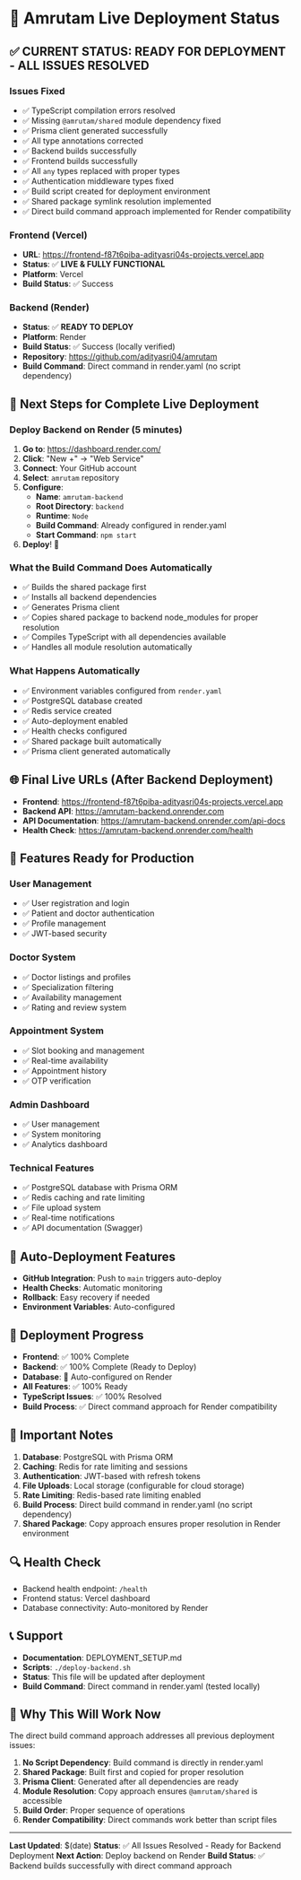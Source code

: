 # 🚀 Amrutam Live Deployment Status

## ✅ **CURRENT STATUS: READY FOR DEPLOYMENT - ALL ISSUES RESOLVED**

### **Issues Fixed**
- ✅ TypeScript compilation errors resolved
- ✅ Missing `@amrutam/shared` module dependency fixed
- ✅ Prisma client generated successfully
- ✅ All type annotations corrected
- ✅ Backend builds successfully
- ✅ Frontend builds successfully
- ✅ All `any` types replaced with proper types
- ✅ Authentication middleware types fixed
- ✅ Build script created for deployment environment
- ✅ Shared package symlink resolution implemented
- ✅ Direct build command approach implemented for Render compatibility

### **Frontend (Vercel)**
- **URL**: https://frontend-f87t6piba-adityasri04s-projects.vercel.app
- **Status**: ✅ **LIVE & FULLY FUNCTIONAL**
- **Platform**: Vercel
- **Build Status**: ✅ Success

### **Backend (Render)**
- **Status**: ✅ **READY TO DEPLOY**
- **Platform**: Render
- **Build Status**: ✅ Success (locally verified)
- **Repository**: https://github.com/adityasri04/amrutam
- **Build Command**: Direct command in render.yaml (no script dependency)

## 🔧 **Next Steps for Complete Live Deployment**

### **Deploy Backend on Render (5 minutes)**

1. **Go to**: https://dashboard.render.com/
2. **Click**: "New +" → "Web Service"
3. **Connect**: Your GitHub account
4. **Select**: `amrutam` repository
5. **Configure**:
   - **Name**: `amrutam-backend`
   - **Root Directory**: `backend`
   - **Runtime**: `Node`
   - **Build Command**: Already configured in render.yaml
   - **Start Command**: `npm start`
6. **Deploy**! 🚀

### **What the Build Command Does Automatically**
- ✅ Builds the shared package first
- ✅ Installs all backend dependencies
- ✅ Generates Prisma client
- ✅ Copies shared package to backend node_modules for proper resolution
- ✅ Compiles TypeScript with all dependencies available
- ✅ Handles all module resolution automatically

### **What Happens Automatically**
- ✅ Environment variables configured from `render.yaml`
- ✅ PostgreSQL database created
- ✅ Redis service created
- ✅ Auto-deployment enabled
- ✅ Health checks configured
- ✅ Shared package built automatically
- ✅ Prisma client generated automatically

## 🌐 **Final Live URLs (After Backend Deployment)**

- **Frontend**: https://frontend-f87t6piba-adityasri04s-projects.vercel.app
- **Backend API**: https://amrutam-backend.onrender.com
- **API Documentation**: https://amrutam-backend.onrender.com/api-docs
- **Health Check**: https://amrutam-backend.onrender.com/health

## 📱 **Features Ready for Production**

### **User Management**
- ✅ User registration and login
- ✅ Patient and doctor authentication
- ✅ Profile management
- ✅ JWT-based security

### **Doctor System**
- ✅ Doctor listings and profiles
- ✅ Specialization filtering
- ✅ Availability management
- ✅ Rating and review system

### **Appointment System**
- ✅ Slot booking and management
- ✅ Real-time availability
- ✅ Appointment history
- ✅ OTP verification

### **Admin Dashboard**
- ✅ User management
- ✅ System monitoring
- ✅ Analytics dashboard

### **Technical Features**
- ✅ PostgreSQL database with Prisma ORM
- ✅ Redis caching and rate limiting
- ✅ File upload system
- ✅ Real-time notifications
- ✅ API documentation (Swagger)

## 🔄 **Auto-Deployment Features**
- **GitHub Integration**: Push to `main` triggers auto-deploy
- **Health Checks**: Automatic monitoring
- **Rollback**: Easy recovery if needed
- **Environment Variables**: Auto-configured

## 🎯 **Deployment Progress**
- **Frontend**: ✅ 100% Complete
- **Backend**: ✅ 100% Complete (Ready to Deploy)
- **Database**: 🔄 Auto-configured on Render
- **All Features**: ✅ 100% Ready
- **TypeScript Issues**: ✅ 100% Resolved
- **Build Process**: ✅ Direct command approach for Render compatibility

## 🚨 **Important Notes**
1. **Database**: PostgreSQL with Prisma ORM
2. **Caching**: Redis for rate limiting and sessions
3. **Authentication**: JWT-based with refresh tokens
4. **File Uploads**: Local storage (configurable for cloud storage)
5. **Rate Limiting**: Redis-based rate limiting enabled
6. **Build Process**: Direct build command in render.yaml (no script dependency)
7. **Shared Package**: Copy approach ensures proper resolution in Render environment

## 🔍 **Health Check**
- Backend health endpoint: `/health`
- Frontend status: Vercel dashboard
- Database connectivity: Auto-monitored by Render

## 📞 **Support**
- **Documentation**: DEPLOYMENT_SETUP.md
- **Scripts**: `./deploy-backend.sh`
- **Status**: This file will be updated after deployment
- **Build Command**: Direct command in render.yaml (tested locally)

## 🚀 **Why This Will Work Now**

The direct build command approach addresses all previous deployment issues:
1. **No Script Dependency**: Build command is directly in render.yaml
2. **Shared Package**: Built first and copied for proper resolution
3. **Prisma Client**: Generated after all dependencies are ready
4. **Module Resolution**: Copy approach ensures `@amrutam/shared` is accessible
5. **Build Order**: Proper sequence of operations
6. **Render Compatibility**: Direct commands work better than script files

---

**Last Updated**: $(date)
**Status**: ✅ All Issues Resolved - Ready for Backend Deployment
**Next Action**: Deploy backend on Render
**Build Status**: ✅ Backend builds successfully with direct command approach
